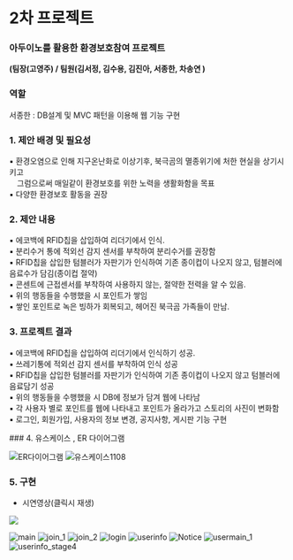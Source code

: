 # 2차 프로젝트

### 아두이노를 활용한 환경보호참여  프로젝트<br>
**(팀장(고영주) / 팀원(김서정, 김수용, 김진아, 서종한, 차송연 )**
### 역할
서종한 : DB설계 및 MVC 패턴을 이용해 웹 기능 구현 
### 1. 제안 배경 및 필요성
<p>▪ 환경오염으로 인해 지구온난화로 이상기후, 북극곰의 멸종위기에 처한 현실을 상기시키고<br> &ensp;&ensp;그럼으로써 매일같이 환경보호를 위한 노력을 생활화함을 목표<br>
▪ 다양한 환경보호 활동을 권장 </p>

### 2. 제안 내용
<p>▪ 에코백에 RFID칩을 삽입하여 리더기에서 인식.<br>
▪ 분리수거 통에 적외선 감지 센서를 부착하여 분리수거를 권장함 <br>
▪ RFID칩을 삽입한 텀블러가 자판기가 인식하여 기존 종이컵이 나오지 않고, 텀블러에 음료수가 담김(종이컵 절약)<br>
▪ 콘센트에 근접센서를 부착하여 사용하지 않는, 절약한 전력을 알 수 있음.<br>
▪ 위의 행동들을 수행했을 시 포인트가 쌓임<br>
▪ 쌓인 포인트로 녹은 빙하가 회복되고, 헤어진 북극곰 가족들이 만남.
 </p>
 
 ### 3. 프로젝트 결과
<p>▪ 에코백에 RFID칩을 삽입하여 리더기에서 인식하기 성공.<br>
▪ 쓰레기통에 적외선 감지 센서를 부착하여 인식 성공  <br>
▪ RFID칩을 삽입한 텀블러를 자판기가 인식하여 기존 종이컵이 나오지 않고 텀블러에 음료담기 성공<br>
▪ 위의 행동들을 수행했을 시 DB에 정보가 담겨 웹에 나타남<br>
▪ 각 사용자 별로 포인트를 웹에 나타내고 포인트가 올라가고 스토리의 사진이 변화함<br>
▪ 로그인, 회원가입, 사용자의 정보 변경, 공지사항, 게시판 기능 구현
 </p>
 ### 4. 유스케이스 , ER 다이어그램
 
 
![ER다이어그램](https://user-images.githubusercontent.com/71308696/104152375-afccfc00-5422-11eb-86d8-422e351de98f.PNG)
![유스케이스1108](https://user-images.githubusercontent.com/71308696/104152377-b196bf80-5422-11eb-97b8-4d32af6b97e4.png)
 
 
 ### 5. 구현

- 시연영상(클릭시 재생)
<a href = "https://youtu.be/q0w8_9IflzE">
  <img src = "https://user-images.githubusercontent.com/71308696/104132094-8d08fc00-53be-11eb-834a-cf67a5492cf8.PNG">
</a>





![main](https://user-images.githubusercontent.com/71308696/104132094-8d08fc00-53be-11eb-834a-cf67a5492cf8.PNG)
![join_1](https://user-images.githubusercontent.com/71308696/104132089-8bd7cf00-53be-11eb-90a9-09adbafe54f4.PNG)
![join_2](https://user-images.githubusercontent.com/71308696/104132090-8c706580-53be-11eb-82f2-8ba7f6a1f1ee.PNG)
![login](https://user-images.githubusercontent.com/71308696/104132091-8c706580-53be-11eb-9b64-c3c9030cdc1d.PNG)
![userinfo](https://user-images.githubusercontent.com/71308696/104132097-8da19280-53be-11eb-9ce6-37dd0060d41a.PNG)
![Notice](https://user-images.githubusercontent.com/71308696/104132095-8da19280-53be-11eb-8567-9ebfff6728a0.PNG)
![usermain_1](https://user-images.githubusercontent.com/71308696/104132103-8ed2bf80-53be-11eb-882f-b9c9c2e6f905.PNG)
![userinfo_stage4](https://user-images.githubusercontent.com/71308696/104132099-8e3a2900-53be-11eb-8aa6-c6f96044f953.PNG)




